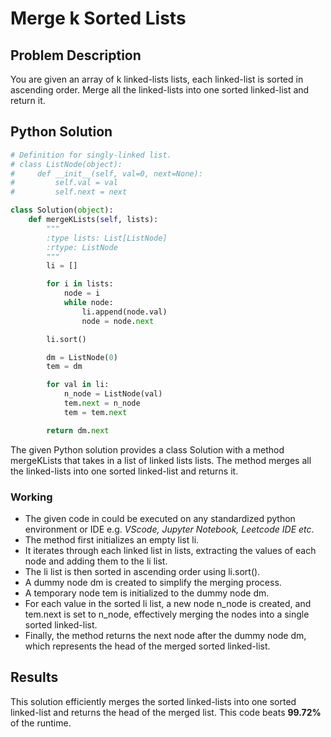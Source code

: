 # Merge k Sorted Lists
## Problem Description
You are given an array of k linked-lists lists, each linked-list is sorted in ascending order. Merge all the linked-lists into one sorted linked-list and return it.

## Python Solution
```py
# Definition for singly-linked list.
# class ListNode(object):
#     def __init__(self, val=0, next=None):
#         self.val = val
#         self.next = next

class Solution(object):
    def mergeKLists(self, lists):
        """
        :type lists: List[ListNode]
        :rtype: ListNode
        """
        li = []  

        for i in lists:
            node = i
            while node:
                li.append(node.val)
                node = node.next

        li.sort() 

        dm = ListNode(0)  
        tem = dm

        for val in li:
            n_node = ListNode(val)
            tem.next = n_node
            tem = tem.next

        return dm.next
```
The given Python solution provides a class Solution with a method mergeKLists that takes in a list of linked lists lists. The method merges all the linked-lists into one sorted linked-list and returns it.

### Working
- The given code in could be executed on any standardized python environment or IDE e.g. *VScode, Jupyter Notebook, Leetcode IDE etc*.
- The method first initializes an empty list li.
- It iterates through each linked list in lists, extracting the values of each node and adding them to the li list.
- The li list is then sorted in ascending order using li.sort().
- A dummy node dm is created to simplify the merging process.
- A temporary node tem is initialized to the dummy node dm.
- For each value in the sorted li list, a new node n_node is created, and tem.next is set to n_node, effectively merging the nodes into a single sorted linked-list.
- Finally, the method returns the next node after the dummy node dm, which represents the head of the merged sorted linked-list.

## Results
This solution efficiently merges the sorted linked-lists into one sorted linked-list and returns the head of the merged list. This code beats **99.72%** of the runtime.